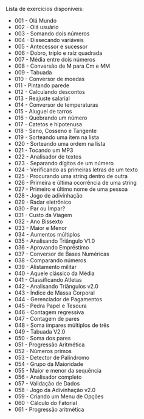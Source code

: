 Lista de exercícios disponíveis:

* 001 - Olá Mundo
* 002 - Olá usuário
* 003 - Somando dois números
* 004 - Dissecando variáveis
* 005 - Antecessor e sucessor
* 006 - Dobro, triplo e raíz quadrada
* 007 - Média entre dois números
* 008 - Conversão de M para Cm e MM
* 009 - Tabuada
* 010 - Conversor de moedas
* 011 - Pintando parede
* 012 - Calculando descontos
* 013 - Reajuste salarial
* 014 - Conversor de temperaturas
* 015 - Aluguel de tarros
* 016 - Quebrando um número
* 017 - Catetos e hipotenusa
* 018 - Seno, Cosseno e Tangente
* 019 - Sorteando uma item na lista
* 020 - Sorteando uma ordem na lista
* 021 - Tocando um MP3
* 022 - Analisador de textos
* 023 - Separando dígitos de um número
* 024 - Verificando as primeiras letras de um texto
* 025 - Procurando uma string dentro de outra
* 026 - Primeira e última ocorrência de uma string
* 027 - Primeiro e último nome de uma pessoa
* 028 - Jogo de adivinhação
* 029 - Radar eletrônico
* 030 - Par ou Ímpar?
* 031 - Custo da Viagem
* 032 - Ano Bissexto
* 033 - Maior e Menor
* 034 - Aumentos múltiplos
* 035 - Analisando Triângulo V1.0
* 036 - Aprovando Empréstimo
* 037 - Conversor de Bases Numéricas
* 038 - Comparando números
* 039 - Alistamento militar
* 040 - Aquele clássico da Média
* 041 - Classificando Atletas
* 042 - Analisando Triângulos v2.0
* 043 - Índice de Massa Corporal
* 044 - Gerenciador de Pagamentos
* 045 - Pedra Papel e Tesoura
* 046 - Contagem regressiva
* 047 - Contagem de pares
* 048 - Soma ímpares múltiplos de três
* 049 - Tabuada V2.0
* 050 - Soma dos pares
* 051 - Progressão Aritmética
* 052 - Números primos
* 053 - Detector de Palíndromo
* 054 - Grupo da Maioridade
* 055 - Maior e menor da sequência
* 056 - Analisador completo
* 057 - Validação de Dados
* 058 - Jogo da Adivinhação v2.0
* 059 - Criando um Menu de Opções
* 060 - Cálculo do Fatorial
* 061 - Progressão aritmética